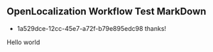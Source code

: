 ## OpenLocalization Workflow Test MarkDown
* 1a529dce-12cc-45e7-a72f-b79e895edc98 
thanks!

Hello world